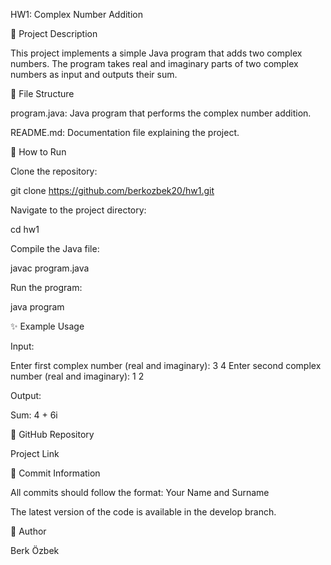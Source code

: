 HW1: Complex Number Addition

📌 Project Description

This project implements a simple Java program that adds two complex numbers. The program takes real and imaginary parts of two complex numbers as input and outputs their sum.

📂 File Structure

program.java: Java program that performs the complex number addition.

README.md: Documentation file explaining the project.

🚀 How to Run

Clone the repository:

git clone https://github.com/berkozbek20/hw1.git

Navigate to the project directory:

cd hw1

Compile the Java file:

javac program.java

Run the program:

java program

✨ Example Usage

Input:

Enter first complex number (real and imaginary): 3 4
Enter second complex number (real and imaginary): 1 2

Output:

Sum: 4 + 6i

🔗 GitHub Repository

Project Link

📌 Commit Information

All commits should follow the format: Your Name and Surname

The latest version of the code is available in the develop branch.

👤 Author

Berk Özbek

